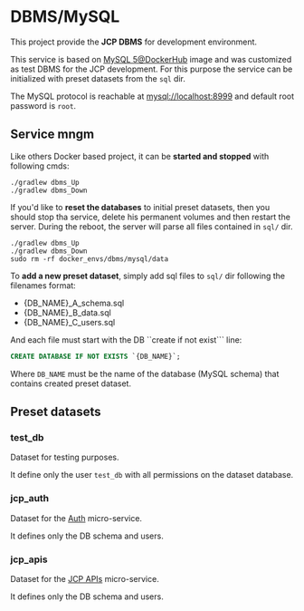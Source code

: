 # DBMS/MySQL

This project provide the **JCP DBMS** for development environment.

This service is based on [MySQL 5@DockerHub](https://hub.docker.com/_/mysql) image
and was customized as test DBMS for the JCP development. For this purpose the
service can be initialized with preset datasets from the ```sql``` dir.

The MySQL protocol is reachable at [mysql://localhost:8999]() and default root
password is ```root```.

## Service mngm

Like others Docker based project, it can be **started and stopped** with following cmds:
```shell
./gradlew dbms_Up
./gradlew dbms_Down
```

If you'd like to **reset the databases** to initial preset datasets, then
you should stop tha service, delete his permanent volumes and then restart the
server. During the reboot, the server will parse all files contained in
```sql/``` dir.

```shell
./gradlew dbms_Up
./gradlew dbms_Down
sudo rm -rf docker_envs/dbms/mysql/data
```

To **add a new preset dataset**, simply add sql files to ```sql/``` dir following
the filenames format:
* {DB_NAME}_A_schema.sql
* {DB_NAME}_B_data.sql
* {DB_NAME}_C_users.sql

And each file must start with the DB ``create if not exist``` line:
```sql
CREATE DATABASE IF NOT EXISTS `{DB_NAME}`;
```
Where ```DB_NAME``` must be the name of the database (MySQL schema) that contains
created preset dataset.


## Preset datasets

### test_db
Dataset for testing purposes.

It define only the user ```test_db``` with all permissions on the dataset database.

### jcp_auth
Dataset for the [Auth](../../auth/docs/README.md) micro-service.

It defines only the DB schema and users.

### jcp_apis
Dataset for the [JCP APIs](../../../docs/jcpAPIs/README.md) micro-service.

It defines only the DB schema and users.